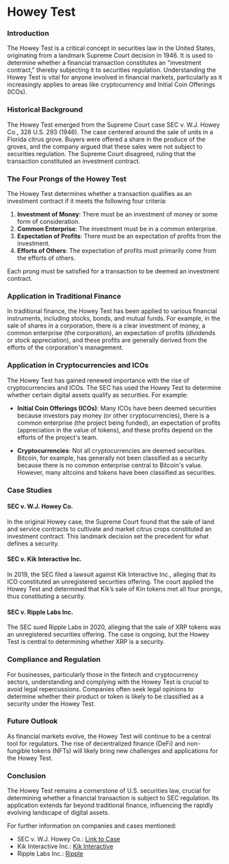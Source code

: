 # Howey Test

### Introduction

The Howey Test is a critical concept in securities law in the United States, originating from a landmark Supreme Court decision in 1946. It is used to determine whether a financial transaction constitutes an "investment contract," thereby subjecting it to securities regulation. Understanding the Howey Test is vital for anyone involved in financial markets, particularly as it increasingly applies to areas like cryptocurrency and Initial Coin Offerings (ICOs).

### Historical Background

The Howey Test emerged from the Supreme Court case SEC v. W.J. Howey Co., 328 U.S. 293 (1946). The case centered around the sale of units in a Florida citrus grove. Buyers were offered a share in the produce of the groves, and the company argued that these sales were not subject to securities regulation. The Supreme Court disagreed, ruling that the transaction constituted an investment contract.

### The Four Prongs of the Howey Test

The Howey Test determines whether a transaction qualifies as an investment contract if it meets the following four criteria:

1. **Investment of Money**: There must be an investment of money or some form of consideration.
2. **Common Enterprise**: The investment must be in a common enterprise.
3. **Expectation of Profits**: There must be an expectation of profits from the investment.
4. **Efforts of Others**: The expectation of profits must primarily come from the efforts of others.

Each prong must be satisfied for a transaction to be deemed an investment contract.

### Application in Traditional Finance

In traditional finance, the Howey Test has been applied to various financial instruments, including stocks, bonds, and mutual funds. For example, in the sale of shares in a corporation, there is a clear investment of money, a common enterprise (the corporation), an expectation of profits (dividends or stock appreciation), and these profits are generally derived from the efforts of the corporation's management.

### Application in Cryptocurrencies and ICOs

The Howey Test has gained renewed importance with the rise of cryptocurrencies and ICOs. The SEC has used the Howey Test to determine whether certain digital assets qualify as securities. For example:

- **Initial Coin Offerings (ICOs)**: Many ICOs have been deemed securities because investors pay money (or other cryptocurrencies), there is a common enterprise (the project being funded), an expectation of profits (appreciation in the value of tokens), and these profits depend on the efforts of the project's team.

- **Cryptocurrencies**: Not all cryptocurrencies are deemed securities. Bitcoin, for example, has generally not been classified as a security because there is no common enterprise central to Bitcoin's value. However, many altcoins and tokens have been classified as securities.

### Case Studies

#### SEC v. W.J. Howey Co.

In the original Howey case, the Supreme Court found that the sale of land and service contracts to cultivate and market citrus crops constituted an investment contract. This landmark decision set the precedent for what defines a security.

#### SEC v. Kik Interactive Inc.

In 2019, the SEC filed a lawsuit against Kik Interactive Inc., alleging that its ICO constituted an unregistered securities offering. The court applied the Howey Test and determined that Kik’s sale of Kin tokens met all four prongs, thus constituting a security.

#### SEC v. Ripple Labs Inc.

The SEC sued Ripple Labs in 2020, alleging that the sale of XRP tokens was an unregistered securities offering. The case is ongoing, but the Howey Test is central to determining whether XRP is a security.

### Compliance and Regulation

For businesses, particularly those in the fintech and cryptocurrency sectors, understanding and complying with the Howey Test is crucial to avoid legal repercussions. Companies often seek legal opinions to determine whether their product or token is likely to be classified as a security under the Howey Test.

### Future Outlook

As financial markets evolve, the Howey Test will continue to be a central tool for regulators. The rise of decentralized finance (DeFi) and non-fungible tokens (NFTs) will likely bring new challenges and applications for the Howey Test.

### Conclusion

The Howey Test remains a cornerstone of U.S. securities law, crucial for determining whether a financial transaction is subject to SEC regulation. Its application extends far beyond traditional finance, influencing the rapidly evolving landscape of digital assets.

For further information on companies and cases mentioned:

- SEC v. W.J. Howey Co.: [Link to Case](https://supreme.justia.com/cases/federal/us/328/293/)
- Kik Interactive Inc.: [Kik Interactive](https://www.kik.com/)
- Ripple Labs Inc.: [Ripple](https://ripple.com/)
